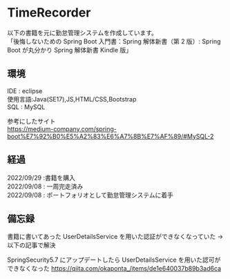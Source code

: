 # TimeRecorder

以下の書籍を元に勤怠管理システムを作成しています。<br>
「後悔しないための Spring Boot 入門書：Spring 解体新書（第 2 版）: Spring Boot が丸分かり Spring 解体新書 Kindle 版」

## 環境

IDE : eclipse<br>
使用言語:Java(SE17),JS,HTML/CSS,Bootstrap<br>
SQL : MySQL<br>

参考にしたサイト<br>
https://medium-company.com/spring-boot%E7%92%B0%E5%A2%83%E6%A7%8B%E7%AF%89/#MySQL-2<br>

## 経過

2022/09/29 :書籍を購入<br>
2022/09/08 : 一周完走済み<br>
2022/09/08 : ポートフォリオとして勤怠管理システムに着手

## 備忘録

書籍に書いてあった UserDetailsService を用いた認証ができなくなっていた → 以下の記事で解決

SpringSecurity5.7 にアップデートしたら UserDetailsService を用いた認可ができなくなった
https://qiita.com/okaponta_/items/de1e640037b89b3ad6ca
